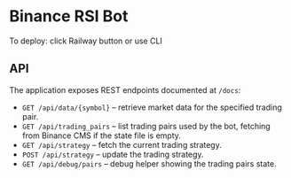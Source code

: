 # Binance RSI Bot

To deploy: click Railway button or use CLI

## API

The application exposes REST endpoints documented at `/docs`:

- `GET /api/data/{symbol}` – retrieve market data for the specified trading pair.
- `GET /api/trading_pairs` – list trading pairs used by the bot, fetching from Binance CMS if the state file is empty.
- `GET /api/strategy` – fetch the current trading strategy.
- `POST /api/strategy` – update the trading strategy.
- `GET /api/debug/pairs` – debug helper showing the trading pairs state.
